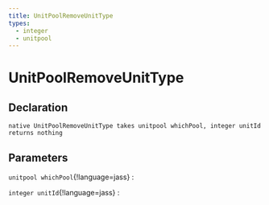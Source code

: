 ```yaml
---
title: UnitPoolRemoveUnitType
types:
  - integer
  - unitpool
---
```


# UnitPoolRemoveUnitType

## Declaration

```jass
native UnitPoolRemoveUnitType takes unitpool whichPool, integer unitId returns nothing
```

## Parameters
`unitpool whichPool`{!language=jass}
: 

`integer unitId`{!language=jass}
: 
